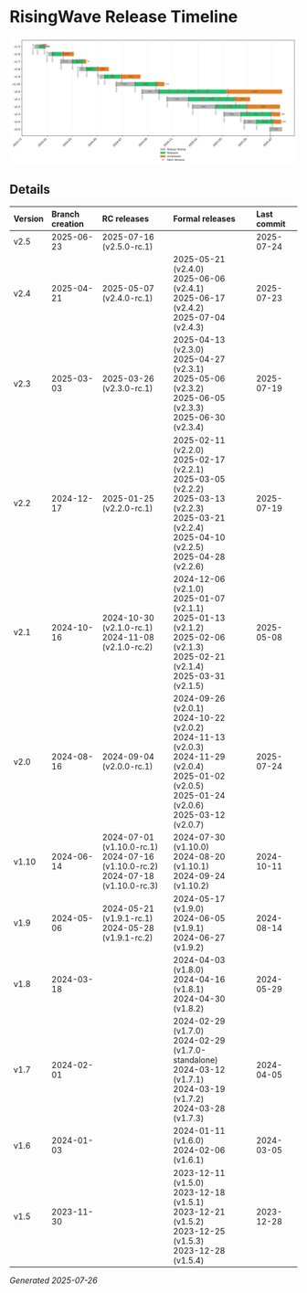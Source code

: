 # RisingWave Release Timeline
![timeline](release_timeline.svg)
## Details
| Version | Branch creation | RC releases | Formal releases | Last commit |
| :------ | :-------------- | :---------- | :-------------- | :---------- |
| v2.5 | 2025-06-23 | 2025-07-16 (v2.5.0-rc.1) |  | 2025-07-24 |
| v2.4 | 2025-04-21 | 2025-05-07 (v2.4.0-rc.1) | 2025-05-21 (v2.4.0)<br>2025-06-06 (v2.4.1)<br>2025-06-17 (v2.4.2)<br>2025-07-04 (v2.4.3) | 2025-07-23 |
| v2.3 | 2025-03-03 | 2025-03-26 (v2.3.0-rc.1) | 2025-04-13 (v2.3.0)<br>2025-04-27 (v2.3.1)<br>2025-05-06 (v2.3.2)<br>2025-06-05 (v2.3.3)<br>2025-06-30 (v2.3.4) | 2025-07-19 |
| v2.2 | 2024-12-17 | 2025-01-25 (v2.2.0-rc.1) | 2025-02-11 (v2.2.0)<br>2025-02-17 (v2.2.1)<br>2025-03-05 (v2.2.2)<br>2025-03-13 (v2.2.3)<br>2025-03-21 (v2.2.4)<br>2025-04-10 (v2.2.5)<br>2025-04-28 (v2.2.6) | 2025-07-19 |
| v2.1 | 2024-10-16 | 2024-10-30 (v2.1.0-rc.1)<br>2024-11-08 (v2.1.0-rc.2) | 2024-12-06 (v2.1.0)<br>2025-01-07 (v2.1.1)<br>2025-01-13 (v2.1.2)<br>2025-02-06 (v2.1.3)<br>2025-02-21 (v2.1.4)<br>2025-03-31 (v2.1.5) | 2025-05-08 |
| v2.0 | 2024-08-16 | 2024-09-04 (v2.0.0-rc.1) | 2024-09-26 (v2.0.1)<br>2024-10-22 (v2.0.2)<br>2024-11-13 (v2.0.3)<br>2024-11-29 (v2.0.4)<br>2025-01-02 (v2.0.5)<br>2025-01-24 (v2.0.6)<br>2025-03-12 (v2.0.7) | 2025-07-24 |
| v1.10 | 2024-06-14 | 2024-07-01 (v1.10.0-rc.1)<br>2024-07-16 (v1.10.0-rc.2)<br>2024-07-18 (v1.10.0-rc.3) | 2024-07-30 (v1.10.0)<br>2024-08-20 (v1.10.1)<br>2024-09-24 (v1.10.2) | 2024-10-11 |
| v1.9 | 2024-05-06 | 2024-05-21 (v1.9.1-rc.1)<br>2024-05-28 (v1.9.1-rc.2) | 2024-05-17 (v1.9.0)<br>2024-06-05 (v1.9.1)<br>2024-06-27 (v1.9.2) | 2024-08-14 |
| v1.8 | 2024-03-18 |  | 2024-04-03 (v1.8.0)<br>2024-04-16 (v1.8.1)<br>2024-04-30 (v1.8.2) | 2024-05-29 |
| v1.7 | 2024-02-01 |  | 2024-02-29 (v1.7.0)<br>2024-02-29 (v1.7.0-standalone)<br>2024-03-12 (v1.7.1)<br>2024-03-19 (v1.7.2)<br>2024-03-28 (v1.7.3) | 2024-04-05 |
| v1.6 | 2024-01-03 |  | 2024-01-11 (v1.6.0)<br>2024-02-06 (v1.6.1) | 2024-03-05 |
| v1.5 | 2023-11-30 |  | 2023-12-11 (v1.5.0)<br>2023-12-18 (v1.5.1)<br>2023-12-21 (v1.5.2)<br>2023-12-25 (v1.5.3)<br>2023-12-28 (v1.5.4) | 2023-12-28 |

*Generated 2025-07-26*